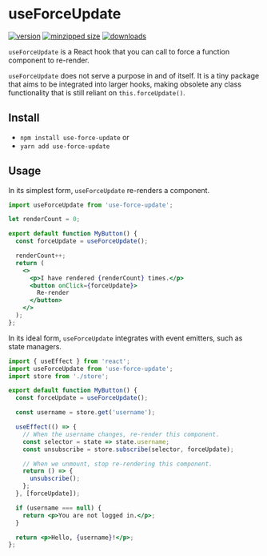 # useForceUpdate

[![version](https://img.shields.io/npm/v/use-force-update.svg)](https://www.npmjs.com/package/use-force-update)
[![minzipped size](https://img.shields.io/bundlephobia/minzip/use-force-update.svg)](https://www.npmjs.com/package/use-force-update)
[![downloads](https://img.shields.io/npm/dt/use-force-update.svg)](https://www.npmjs.com/package/use-force-update)

`useForceUpdate` is a React hook that you can call to force a function component
to re-render.

`useForceUpdate` does not serve a purpose in and of itself. It is a tiny
package that aims to be integrated into larger hooks, making obsolete any class
functionality that is still reliant on `this.forceUpdate()`.

## Install

- `npm install use-force-update` or
- `yarn add use-force-update`

## Usage

In its simplest form, `useForceUpdate` re-renders a component.

```jsx
import useForceUpdate from 'use-force-update';

let renderCount = 0;

export default function MyButton() {
  const forceUpdate = useForceUpdate();

  renderCount++;
  return (
    <>
      <p>I have rendered {renderCount} times.</p>
      <button onClick={forceUpdate}>
        Re-render
      </button>
    </>
  );
};
```

In its ideal form, `useForceUpdate` integrates with event emitters, such as
state managers.

```jsx
import { useEffect } from 'react';
import useForceUpdate from 'use-force-update';
import store from './store';

export default function MyButton() {
  const forceUpdate = useForceUpdate();

  const username = store.get('username');

  useEffect(() => {
    // When the username changes, re-render this component.
    const selector = state => state.username;
    const unsubscribe = store.subscribe(selector, forceUpdate);

    // When we unmount, stop re-rendering this component.
    return () => {
      unsubscribe();
    };
  }, [forceUpdate]);

  if (username === null) {
    return <p>You are not logged in.</p>;
  }

  return <p>Hello, {username}!</p>;
};
```

